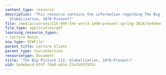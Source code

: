 ```yaml
---
content_type: resource
description: 'This resource contains the information regarding The Big Picture III:
  Globalization, 1870-Present?'
file: /media/courses/21h-009-the-world-1400-present-spring-2014/5e4ebecd6f477da0ab1e21e2b93292b1_MIT21H_009S14_Lec_18.pdf
file_type: application/pdf
learning_resource_types:
- Lecture Notes
ocw_type: OCWFile
parent_title: Lecture Slides
parent_type: CourseSection
resourcetype: Document
title: 'The Big Picture III: Globalization, 1870-Present?'
uid: 5e4ebecd-6f47-7da0-ab1e-21e2b93292b1
---
```

